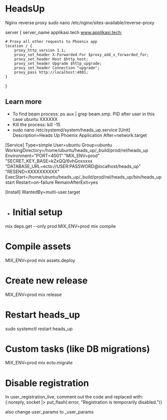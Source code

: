 # HeadsUp

Nginx reverse proxy
sudo nano /etc/nginx/sites-available/reverse-proxy

server {
    server_name applikasi.tech www.applikasi.tech;

    # Proxy all other requests to Phoenix app
    location / {
        proxy_http_version 1.1;
        proxy_set_header X-Forwarded-For $proxy_add_x_forwarded_for;
        proxy_set_header Host $http_host;
        proxy_set_header Upgrade $http_upgrade;
        proxy_set_header Connection "upgrade";
        proxy_pass http://localhost:4001;
    }
}

## Learn more

  * To find beam process: ps aux | grep beam.smp. PID after user in this case ubuntu XXXXXX
  * Kill the process: kill -15 <PID>
  * sudo nano /etc/systemd/system/heads_up.service
  [Unit]
Description=Heads Up Phoenix Application
After=network.target

[Service]
Type=simple
User=ubuntu
Group=ubuntu
WorkingDirectory=/home/ubuntu/heads_up/_build/prod/rel/heads_up
Environment="PORT=4001" "MIX_ENV=prod" "SECRET_KEY_BASE=kZxQQ/6vhGoxxxxx "DATABASE_URL=ecto://USER:PASSWORD@localhost/heads_up" "RESEND=XXXXXXXXXX"
ExecStart=/home/ubuntu/heads_up/_build/prod/rel/heads_up/bin/heads_up start
Restart=on-failure
RemainAfterExit=yes

[Install]
WantedBy=multi-user.target

  * # Initial setup
mix deps.get --only prod
MIX_ENV=prod mix compile

# Compile assets
MIX_ENV=prod mix assets.deploy

# Create new release
MIX_ENV=prod mix release

# Restart heads_up
sudo systemctl restart heads_up

# Custom tasks (like DB migrations)
MIX_ENV=prod mix ecto.migrate

# Disable registration
In user_registration_live, comment out the code and replaced with:
{:noreply,
   socket
   |> put_flash(:error, "Registration is temporarily disabled.")}

also change user_params to _user_params






